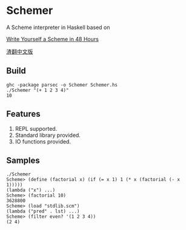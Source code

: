 # Schemer

A Scheme interpreter in Haskell based on 

[Write Yourself a Scheme in 48 Hours](https://en.wikibooks.org/wiki/Write_Yourself_a_Scheme_in_48_Hours)

[渣翻中文版](http://www.jianshu.com/p/b80a06bfd3a7)


## Build

    ghc -package parsec -o Schemer Schemer.hs
    ./Schemer "(+ 1 2 3 4)"
    10

## Features
1. REPL supported.
2. Standard library provided.
3. IO functions provided.

## Samples

    ./Schemer
    Scheme> (define (factorial x) (if (= x 1) 1 (* x (factorial (- x 1)))))
    (lambda ("x") ...)
    Scheme> (factorial 10)
    3628800
    Scheme> (load "stdlib.scm")
    (lambda ("pred" . lst) ...)
    Scheme> (filter even? '(1 2 3 4))
    (2 4)